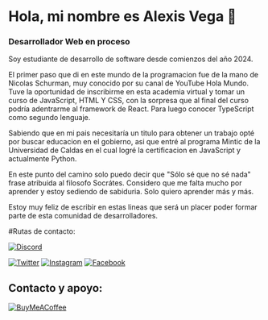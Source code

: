# Hola, mi nombre es Alexis Vega 👋
### Desarrollador Web en proceso

Soy estudiante de desarrollo de software desde comienzos del año 2024.

El primer paso que di en este mundo de la programacion fue de la mano de Nicolas Schurman, muy conocido por su canal de YouTube Hola Mundo. Tuve la oportunidad de inscribirme en esta academia virtual y tomar un curso de JavaScript, HTML Y CSS, con la sorpresa que al final del curso podría adentrarme al framework de React. Para luego conocer TypeScript como segundo lenguaje. 

Sabiendo que en mi pais necesitaría un titulo para obtener un trabajo opté por buscar educacion en el gobierno, asi que entré al programa Mintic de la Universidad de Caldas en el cual logré la certificacion en JavaScript y actualmente Python.

En este punto del camino solo puedo decir que "Sólo sé que no sé nada" frase atribuida al filosofo Socrátes.  Considero que me falta mucho por aprender y estoy sediendo de sabiduria. Solo quiero aprender más y más.

Estoy muy feliz de escribir en estas lineas que será un placer poder formar parte de esta comunidad de desarrolladores.

#Rutas de contacto: 

[![Discord](https://img.shields.io/badge/Discord-seinmainein-5865F2?style=for-the-badge&logo=discord&logoColor=white&labelColor=101010)](https://seinmainein.com/discord)

[![Twitter](https://img.shields.io/badge/Twitter-@alexismouwid-1DA1F2?style=for-the-badge&logo=twitter&logoColor=white&labelColor=101010)](https://twitter.com/alexismouwit)
[![Instagram](https://img.shields.io/badge/Instagram-@alexismouwid-E4405F?style=for-the-badge&logo=instagram&logoColor=white&labelColor=101010)](https://instagram.com/alexismouwid)
[![Facebook](https://img.shields.io/badge/Facebook-@alexismouwid-1877F2?style=for-the-badge&logo=facebook&logoColor=white&labelColor=101010)](https://facebook.com/alexismouwid)

## Contacto y apoyo:

[![BuyMeACoffee](https://img.shields.io/badge/Buy_Me_A_Coffee-apoya_mi_trabajo-FFDD00?style=for-the-badge&logo=buy-me-a-coffee&logoColor=white&labelColor=101010)](https://buymeacoffee.com/alexismouwid)

